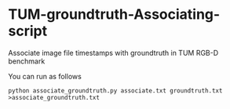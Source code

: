 # TUM-groundtruth-Associating-script
Associate image file timestamps with groundtruth in TUM RGB-D benchmark

You can run as follows
```
python associate_groundtruth.py associate.txt groundtruth.txt >associate_groundtruth.txt 
```
